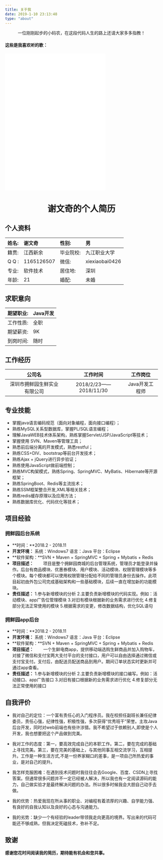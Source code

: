 ```yaml
---
title: 关于我
date: 2019-1-10 23:13:48
type: "about"
---
```

<center>一位刚刚起步的小码农，在这段代码人生的路上还请大家多多指教！</center>

#### 这些是我喜欢听的歌：

<iframe frameborder="no" border="0" marginwidth="0" marginheight="0" width=330 height=450 src="//music.163.com/outchain/player?type=0&id=725223287&auto=1&height=430"></iframe>

[^_^]: # (<iframe frameborder="no" border="0" marginwidth="0" marginheight="0" width=950 height=450 src="http://cyixlq.gitee.io/hiegher_music_app/#/iframe/6371069856"></iframe>)

<center><h1>谢文奇的个人简历</h1></center>

## 个人资料
|姓名:|谢文奇|性别:|男|
|:-|:-|:-|:-|
|籍贯:|江西新余|毕业院校:|九江职业大学|
|Q  Q :|1165126507|微信:|xiexiaobai0426|
|专业:|软件技术|居住地:|深圳|
|年龄:|21|婚配:|未婚|

## 求职意向
|期望职业:|Java开发|
|:-|:-|
|工作性质:|全职|
|期望薪资:|9K|
|到岗时间:|随时|

## 工作经历
|公司名|工作时间|工作岗位|
|:-:|:-:|:-:|
|深圳市拥鲜园生鲜实业有限公司|2018/2/23——2018/11/30|Java开发工程师|

## 专业技能
* 掌握java语言编码规范（面向对象编程，面向接口编程）；
* 熟练MySQL关系型数据库，掌握PL/SQL语言编程； 
* 理解JavaWEB技术体系架构，熟练掌握Servlet/JSP/JavaScript等技术；
* 掌握使用 SVN、Maven等管理工具；
* 熟悉前后端分离的开发模式，熟悉restful；
* 熟练CSS+DIV、bootstrap等前台开发技术；
* 熟练Ajax + jQuery进行异步验证；
* 熟练使用JavaScript做前端控制；
* 熟练MVC构架模式，熟练Spring、SpringMVC、MyBatis、Hibernate等开源框架；
* 熟练SpringBoot、Redis等主流技术；
* 熟练SSM框架整合开发,XML等相关技术；
* 熟练redis缓存原理以及应用方法；
* 熟练数据库优化、代码优化等技术；

## 项目经验

### 拥鲜园后台系统
* **时间：**2018.2 - 2018.11
* **开发环境：**
系统：Windows7
语言：Java
平台：Eclipse
* **软件架构：**SVN + Maven + SpringMVC + Spring + Mybatis + Redis
* **项目描述：**
&emsp;&emsp;项目是整个拥鲜园商城的后台管理系统，管理员才能登录并操作。后台有商品模块、优惠券模块、用户模块、活动模块、权限管理模块等多个模块。每个模块都可以使用权限管理分配给不同的管理员身份去操作。此项目起初由外包公司完成基础架构和一些基础模块，后续一直在增加新的功能模块。
* **责任描述：**
1.参与新增模块的分析
2.主要负责新增模块的代码实现。例如：活动模块、app广告位管理模块
3.对旧有模块根据新的业务需求进行优化
4.修复部分无法正常使用的模块
5.根据需求的变更，修改数据结构，优化SQL语句

### 拥鲜园app后台
* **时间：**2018.2 - 2018.11
* **开发环境：**
系统：Windows7
语言：Java
平台：Eclipse
* **软件架构：**SVN + Maven + SpringMVC + Spring + Mybatis + Redis
* **项目描述：**
&emsp;&emsp;一个生鲜电商app，提供移动端选购生鲜商品并加入购物车，对接了微信和支付宝两大支付平台的支付接口，用户可以自由选择通过微信或支付宝支付。支付后，由配送员配送商品到用户。期间订单状态实时更新并可通过app查看。
* **责任描述：**
1.参与新增模块的分析
2.主要负责新增模块的接口编写。例如：活动接口、app广告接口
3.对旧有接口根据新的业务需求进行优化
4.修复部分无法正常使用的接口

## 自我评价
* 我对自己的定位：一个富有责任心的入门程序员。我在校担任副班长兼任纪律委员，责任心强，纪律性强，积极性强，多次获得“优秀班干”荣誉。主攻Java后台开发，同时对web前端也有些许涉猎。我不希望过于依赖别人,即使是个人开发，我也想要把这个产品做到完美。

* 我对工作的态度：第一，要高效完成自己的本职工作。第二，要在完成的基础上寻找完美。第三，要在完美的基础上，与其他同事互相交流学习，互相提升。工作是一种生活方式,不是一份养家糊口的差事，是一项自己所热爱的事业，是对自己的提升。

* 我怎样克服困难：在遇到技术问题时我往往会去Google、百度、CSDN上寻找答案。但通常很多问题并不一定已经被人解决，所以我也有一定阅读源码的能力，自己做实验才是最终解决问题的办法。所以很多时候我会大胆自己动手去做。

[^_^]: # (* 怎样保持自己的视野：我一直认为开发中视野极其重要,除了在CSDN，微信公众号上关注业界大牛。GitHub上也有star或者fork一些开源项目。我认为保持开阔视野才能找到更酷的解决方案，将自己的高度不断提高才能使自己不被淘汰。)

* 我的优势：热爱我现在所从事的职业、对编程有着浓厚的兴趣、自学能力强、有良好的自我认知以及良好的心态与沟通能力。

* 我的劣势：缺少一个有经验的leader带领我走向更高的境界。写出来的代码可能还不够成熟，但我决定死磕技术，弥补不足。

## 致谢
**感谢您花时间阅读我的简历，期待能有机会和您共事。**
